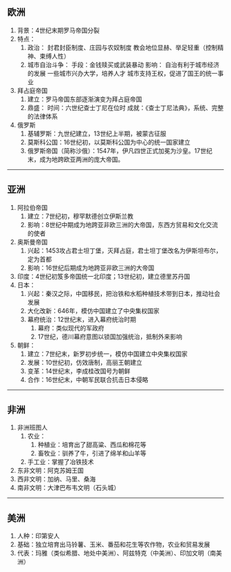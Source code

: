## 欧洲
1. 背景：4世纪末期罗马帝国分裂
2. 特点：
	1. 政治：
		封君封臣制度、庄园与农奴制度
	  	教会地位显赫、举足轻重（控制精神、束缚人性）
    2. 城市自治斗争：
	  	手段：金钱赎买或武装暴动
		影响：
			自治有利于城市经济的发展
	 		一些城市兴办大学，培养人才
   			城市支持王权，促进了国王的统一事业
3. 拜占庭帝国
	1. 建立：罗马帝国东部逐渐演变为拜占庭帝国
	2. 鼎盛：
		时间：六世纪查士丁尼在位时
		成就：《查士丁尼法典》，系统、完整的法律体系
4. 俄罗斯
	1. 基辅罗斯：九世纪建立，13世纪上半期，被蒙古征服
	2. 莫斯科公国：16世纪初，以莫斯科公国为中心的统一国家建立
	3. 俄罗斯帝国（简称沙俄）：1547年，伊凡四世正式加冕为沙皇。17世纪末，成为地跨欧亚两洲的庞大帝国。
---
## 亚洲
1. 阿拉伯帝国
	1. 建立：7世纪初，穆罕默德创立伊斯兰教
	2. 影响：8世纪中期成为地跨亚非欧三洲的大帝国，东西方贸易和文化交流的使者
2. 奥斯曼帝国
	1. 兴起：1453攻占君士坦丁堡，灭拜占庭，君士坦丁堡改名为伊斯坦布尔，定为首都
	2. 影响：16世纪后期成为地跨亚非欧三洲的大帝国
3. 印度：4世纪初笈多帝国统一北印度；13世纪初，建立德里苏丹国
4. 日本：
	1. 兴起：秦汉之际，中国移民，把治铁和水稻种植技术带到日本，推动社会发展
	2. 大化改新：646年，模仿中国建立了中央集权国家
	3. 幕府统治：12世纪末，进入幕府统治时期
		1. 幕府：类似现代的军政府
		2. 17世纪，德川幕府意图以锁国加强统治，抵制外来影响
5. 朝鲜：
	1. 建立：7世纪末，新罗初步统一，模仿中国建立中央集权国家
	2. 发展：10世纪初，仿效唐制，高丽王朝建立
	3. 变革：14世纪末，李成桂改国号为朝鲜
	4. 合作：16世纪末，中朝军民联合抗击日本侵略
---
## 非洲
1. 非洲班图人
	1. 农业：
		1. 种植业：培育出了甜高粱、西瓜和棉花等
		2. 畜牧业：驯养了牛，引进了绵羊和山羊等
	2. 手工业：掌握了冶铁技术
2. 东非文明：阿克苏姆王国
3. 西非文明：加纳、马里、桑海
4. 南非文明：大津巴布韦文明（石头城）
---
## 美洲
1. 人种：印第安人
2. 基础：独立培育出马铃薯、玉米、番茄和花生等农作物，农业和贸易发展
3. 代表：玛雅（类似希腊、地处中美洲）、阿兹特克（中美洲）、印加文明（南美洲）